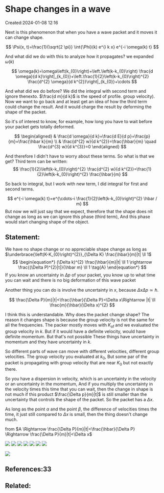 # Shape changes in a wave
Created:2024-01-08 12:16

Next is this phenomenon that when you have a wave packet and it moves it can change shape.

$$
\Psi(x, t)=\frac{1}{\sqrt{2 \pi}} \int{\Phi}(k) e^{i k x} e^{-i \omega(k) t}
$$

And what did we do with this to analyze how it propagates? we expanded $\omega(k)$

$$
\omega(k)=\omega\left(k_{0}\right)+\left.\left(k-k_{0}\right) \frac{d \omega}{d k}\right|_{k_{0}}+\left.\frac{1}{2}\left(k-k_{0}\right)^{2} \frac{d^{2} \omega}{d k^{2}}\right|_{k_{0}}+\cdots
$$

And what did we do before? We did the integral with second term and ignore thenexto. $\frac{d m}{d k}$ is the speed of profile. group velocity). Now we want to go back and at least get an idea of how the third term could change the result. And it would charge the result by deforming the shape of the packet.

So it's of interest to know, for example, how long you have to wait before your packet gets totally deformed.


$$
\begin{aligned}
& \frac{d \omega}{d k}=\frac{d E}{d p}=\frac{p}{m}=\frac{\hbar k}{m} \\
& \frac{d^{2} w}{d k^{2}}=\frac{\hbar}{m} \quad \frac{d^{3} w}{d k^{3}}=0
\end{aligned}
$$

And therefore I didn't have to worry about these terms. So what is that we get? Third term can be written:
$$
\frac{1}{2}\left(k-k_{0}\right)^{2} \frac{d^{2} w}{d k^{2}}=\frac{1}{2}\left(k-k_{0}\right)^{2} \frac{\hbar}{m}
$$

So back to integral, but I work with new term, I did integral for first and second terms.

$$
e^{-i \omega(k) t}=e^{\cdots-i \frac{1}{2}\left(k-k_{0}\right)^{2} \hbar / m}
$$
But now we will just say that we expect, therefore that the shape does nit change as long as we can ignore this phase (third term), And this phase would start changing shape of the object.

## Statement:

We have no shape change or no appreciable shape change as long as $\underbrace{\left(K-K_{0}\right)^{2}}_{\Delta K} \frac{\hbar}{m}|t| \ll 1$
$$
\begin{equation*}
(\Delta k)^{2} \frac{\hbar}{m}|t| \ll 1 \rightarrow \frac{(\Delta P)^{2}|t|}{\hbar m} \ll 1 \tag{A}
\end{equation*}
$$
If you know an uncertainty in $\Delta p$ of your packet, you know up to what time you can wait and there is no big deformation of this wave packet

Another thing you can do is involve the uncertainty in $x$, because $\Delta x \Delta p \simeq \hbar$.

$$
\frac{\Delta P}{m}|t|<\frac{\hbar}{\Delta P}=\Delta x\Rightarrow |t| \ll \frac{m}{\hbar}(\Delta x)^{2}
$$

I think this is understandable. Why does the packet change shape? The reason it changes shape is because the group velocity is not the same for all the frequencies. The packer mostly moves with $K_{\text {of }}$ and we evaluated the group velocity in $k$. But if it would have a
definite velocity, would have definite momentum. But that's not possible These things have uncertainty in momentum and they have uncertainty in $k$.

So different parts of wave can move with different velocities, different group velocities. The group velocity you evaluated at $k_{0}$, But some par of the packet is propagating with group velocity that are near $K_{0}$ but not exactly there.

So you have a dispersion in velocity, which is an uncertainty in the velocity or an uncertainty in the momentum, And if you multiply the uncertainty in the velocity times this time that you can wait, then the change in shape is not much if this product $\frac{\Delta p}{m}|t|$ is still smaller than the uncertainty that controls the shape of the packet. So the packet has a $\Delta x$.

As long as the point $\alpha$ and the point $\beta$, the difference of velocities times the time, it just still compared to $\Delta x$ is small, then the thing doesn't change much.

from $A \Rightarrow \frac{\Delta P}{m}|t|<\frac{\hbar}{\Delta P} \Rightarrow \frac{\Delta P}{m}|t|<\Delta x$

![](https://cdn.mathpix.com/cropped/2025_05_25_bd0e6128820210cf1785g-7.jpg?height=167&width=226&top_left_y=1223&top_left_x=1459) 
![](https://cdn.mathpix.com/cropped/2025_05_25_bd0e6128820210cf1785g-7.jpg?height=113&width=736&top_left_y=1602&top_left_x=578)
![](https://cdn.mathpix.com/cropped/2025_05_25_bd0e6128820210cf1785g-7.jpg?height=104&width=1120&top_left_y=1661&top_left_x=558)
![](https://cdn.mathpix.com/cropped/2025_05_25_bd0e6128820210cf1785g-7.jpg?height=88&width=1164&top_left_y=1742&top_left_x=513)
![](https://cdn.mathpix.com/cropped/2025_05_25_bd0e6128820210cf1785g-7.jpg?height=123&width=1118&top_left_y=1863&top_left_x=558)
![](https://cdn.mathpix.com/cropped/2025_05_25_bd0e6128820210cf1785g-7.jpg?height=98&width=1180&top_left_y=1943&top_left_x=505)
![](https://cdn.mathpix.com/cropped/2025_05_25_bd0e6128820210cf1785g-7.jpg?height=93&width=855&top_left_y=2003&top_left_x=814)

![](https://cdn.mathpix.com/cropped/2025_05_25_bd0e6128820210cf1785g-7.jpg?height=101&width=1229&top_left_y=2275&top_left_x=459)

## References:33

## Related:



